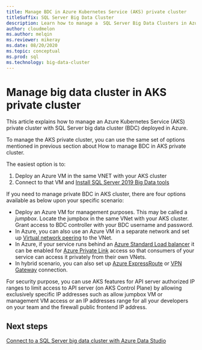 ```yaml
---
title: Manage BDC in Azure Kubernetes Service (AKS) private cluster
titleSuffix: SQL Server Big Data Cluster
description: Learn how to manage a  SQL Server Big Data Clusters in Azure Kubernetes Service (AKS) private cluster.
author: cloudmelon
ms.author: melqin
ms.reviewer: mikeray
ms.date: 08/20/2020
ms.topic: conceptual
ms.prod: sql
ms.technology: big-data-cluster
---
```


# Manage big data cluster in AKS private cluster

This article explains how to manage an Azure Kubernetes Service (AKS) private cluster with SQL Server big data cluster (BDC) deployed in Azure.

To manage the AKS private cluster, you can use the same set of options mentioned in previous section about How to manage  BDC in AKS private cluster. 

The easiest option is to:

1. Deploy an Azure VM in the same VNET with your AKS cluster
1. Connect to that VM and [Install SQL Server 2019 Big Data tools](deployment-guidance.md#install-sql-server-2019-big-data-tools)

If you need to manage private BDC in AKS cluster, there are four options available as below upon your specific scenario:

- Deploy an Azure VM for management purposes. This may be called a *jumpbox*. Locate the jumpbox in the same VNet with your AKS cluster. Grant access to BDC controller with your BDC username and password.  
- In Azure, you can also use an Azure VM in a separate network and set up [Virtual network peering](/azure/virtual-network/virtual-network-peering-overview) to the VNet.
- In Azure, if your service runs behind an [Azure Standard Load balancer](/azure/aks/load-balancer-standard) it can be enabled for [Azure Private Link](/azure/private-link/private-link-service-overview#limitations) access so that consumers of your service can access it privately from their own VNets.
- In hybrid scenario, you can also set up [Azure ExpressRoute](/azure/expressroute/expressroute-introduction) or [VPN Gateway](/azure/vpn-gateway/vpn-gateway-about-vpngateways) connection.

For security purpose, you can use AKS features for API server authorized IP ranges to limit access to API server (on AKS Control Plane) by allowing exclusively specific IP addresses such as allow jumpbox VM or management VM access or an IP addresses range for all your developers on your team and the firewall public frontend IP address.

## Next steps

[Connect to a SQL Server big data cluster with Azure Data Studio](connect-to-big-data-cluster.md)